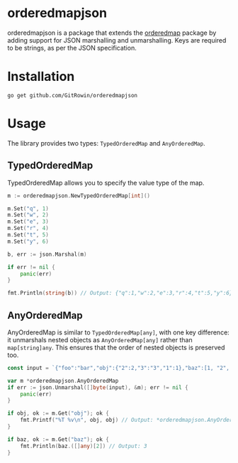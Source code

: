 # orderedmapjson

orderedmapjson is a package that extends the [orderedmap](https://github.com/elliotchance/orderedmap) package by adding
support for
JSON marshalling and unmarshalling. Keys are required to be strings, as per the JSON specification.

# Installation

```
go get github.com/GitRowin/orderedmapjson
```

# Usage

The library provides two types: `TypedOrderedMap` and `AnyOrderedMap`.

## TypedOrderedMap

TypedOrderedMap allows you to specify the value type of the map.

```go
m := orderedmapjson.NewTypedOrderedMap[int]()

m.Set("q", 1)
m.Set("w", 2)
m.Set("e", 3)
m.Set("r", 4)
m.Set("t", 5)
m.Set("y", 6)

b, err := json.Marshal(m)

if err != nil {
    panic(err)
}

fmt.Println(string(b)) // Output: {"q":1,"w":2,"e":3,"r":4,"t":5,"y":6}
```

## AnyOrderedMap

AnyOrderedMap is similar to `TypedOrderedMap[any]`, with one key difference: it unmarshals nested
objects as `AnyOrderedMap[any]` rather than `map[string]any`. This ensures that the order of nested objects is preserved
too.

```go
const input = `{"foo":"bar","obj":{"2":2,"3":"3","1":1},"baz":[1, "2", 3, null]}`

var m *orderedmapjson.AnyOrderedMap
if err := json.Unmarshal([]byte(input), &m); err != nil {
    panic(err)
}

if obj, ok := m.Get("obj"); ok {
    fmt.Printf("%T %v\n", obj, obj) // Output: *orderedmapjson.AnyOrderedMap {2:2,3:3,1:1}
}

if baz, ok := m.Get("baz"); ok {
    fmt.Println(baz.([]any)[2]) // Output: 3
}
```
